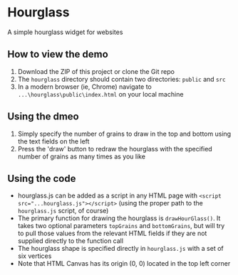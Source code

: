 # Hourglass
A simple hourglass widget for websites

## How to view the demo
1. Download the ZIP of this project or clone the Git repo
2. The `hourglass` directory should contain two directories: `public` and `src`
3. In a modern browser (ie, Chrome) navigate to `...\hourglass\public\index.html` on your local machine

## Using the dmeo
1. Simply specify the number of grains to draw in the top and bottom using the text fields on the left
2. Press the 'draw' button to redraw the hourglass with the specified number of grains as many times as you like

## Using the code
* hourglass.js can be added as a script in any HTML page with `<script src="...hourglass.js"></script>` (using the proper path to the `hourglass.js` script, of course)
* The primary function for drawing the hourglass is `drawHourGlass()`. It takes two optional parameters `topGrains` and `bottomGrains`, but will try to pull those values from the relevant HTML fields if they are not supplied directly to the function call
* The hourglass shape is specified directly in `hourglass.js` with a set of six vertices
* Note that HTML Canvas has its origin (0, 0) located in the top left corner
